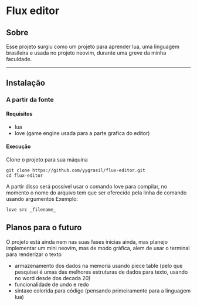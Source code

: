# Flux editor

## Sobre

Esse projeto surgiu como um projeto para aprender lua, uma linguagem brasileira e usada no projeto neovim, durante uma greve da minha faculdade.

---

## Instalação

### A partir da fonte

#### Requisitos

- lua
- love (game engine usada para a parte grafica do editor)

#### Execução

Clone o projeto para sua máquina
```
git clone https://github.com/yygrasil/flux-editor.git
cd flux-editor
```

A partir disso será possível usar o comando love para compilar, no momento o nome do arquivo tem que ser oferecido pela linha de comando usando argumentos
Exemplo:

```
love src _filename_
```

## Planos para o futuro

O projeto está ainda nem nas suas fases inicias ainda, mas planejo implementar um mini neovim, mas de modo gráfica, alem de usar o terminal para renderizar o texto

- armazenamento dos dados na memoria usando piece table (pelo que pesquisei é umas das melhores estruturas de dados para texto, usando no word desde dos decada 20)
- funcionalidade de undo e redo
- sintaxe colorida para código (pensando primeiramente para a linguagem lua)
